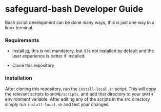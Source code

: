 # safeguard-bash Developer Guide
Bash script development can be done many ways, this is just one way in a linux terminal.

### Requirements
* Install [jq](https://stedolan.github.io/jq/manual/), this is not mandatory, but it is not installed by default and the user experience is better if installed.

* Clone this repository

### Installation
After cloning this repository, run the `install-local.sh` script. This will copy the relevant scripts to `$HOME/scripts`, 
and add that directory to your `$PATH` environment variable. After editing any of the scripts in the src directory simply 
run `install-local.sh` and test your changes.
